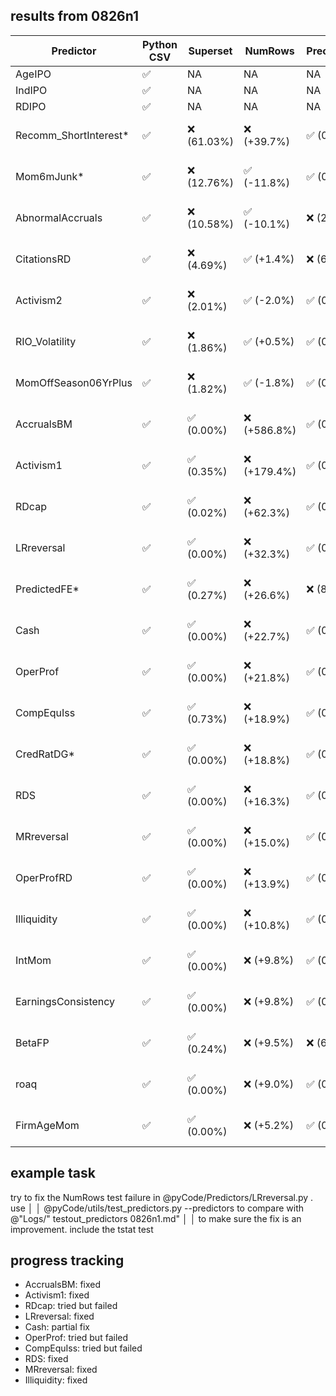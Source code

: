 ## results from 0826n1

| Predictor                 | Python CSV | Superset   | NumRows       | Precision1   | Precision2              | T-stat     |
|---------------------------|------------|------------|---------------|--------------|-------------------------|------------|
| AgeIPO                    | ✅         | NA        | NA          | NA           | NA                      | NA         |
| IndIPO                    | ✅         | NA        | NA          | NA           | NA                      | NA         |
| RDIPO                     | ✅         | NA        | NA          | NA           | NA                      | NA         |
| Recomm_ShortInterest*     | ✅         | ❌ (61.03%) | ❌ (+39.7%)  | ✅ (0.0%)     | ✅ (99.9th diff 0.0E+00) | ❌ (-2.82)  |
| Mom6mJunk*                | ✅         | ❌ (12.76%) | ✅ (-11.8%)  | ✅ (0.0%)     | ✅ (99.9th diff 2.6E-07) | ✅ (+0.11)  |
| AbnormalAccruals          | ✅         | ❌ (10.58%) | ✅ (-10.1%)  | ❌ (29.3%)    | ❌ (99.9th diff 9.7E-01) | ✅ (-0.19)  |
| CitationsRD               | ✅         | ❌ (4.69%) | ✅ (+1.4%)   | ❌ (6.2%)     | ❌ (99.9th diff 2.4E+00) | ❌ (+0.53)  |
| Activism2                 | ✅         | ❌ (2.01%) | ✅ (-2.0%)   | ✅ (0.0%)     | ✅ (99.9th diff 2.4E-07) | ✅ (-0.11)  |
| RIO_Volatility            | ✅         | ❌ (1.86%) | ✅ (+0.5%)   | ✅ (0.1%)     | ❌ (99.9th diff 7.5E-01) | ✅ (-0.10)  |
| MomOffSeason06YrPlus      | ✅         | ❌ (1.82%) | ✅ (-1.8%)   | ✅ (0.5%)     | ❌ (99.9th diff 1.7E+00) | ❌ (+0.43)  |
| AccrualsBM                | ✅         | ✅ (0.00%) | ❌ (+586.8%) | ✅ (0.0%)     | ✅ (99.9th diff 0.0E+00) | ❌ (+0.43)  |
| Activism1                 | ✅         | ✅ (0.35%) | ❌ (+179.4%) | ✅ (0.0%)     | ✅ (99.9th diff 0.0E+00) | ✅ (-0.10)  |
| RDcap                     | ✅         | ✅ (0.02%) | ❌ (+62.3%)  | ✅ (0.5%)     | ❌ (99.9th diff 1.9E-01) | ✅ (+0.15)  |
| LRreversal                | ✅         | ✅ (0.00%) | ❌ (+32.3%)  | ✅ (0.1%)     | ✅ (99.9th diff 3.6E-02) | ❌ (+0.30)  |
| PredictedFE*              | ✅         | ✅ (0.27%) | ❌ (+26.6%)  | ❌ (85.3%)    | ❌ (99.9th diff 3.1E-01) | ❌ (+0.55)  |
| Cash                      | ✅         | ✅ (0.00%) | ❌ (+22.7%)  | ✅ (0.1%)     | ✅ (99.9th diff 1.6E-07) | ✅ (-0.17)  |
| OperProf                  | ✅         | ✅ (0.00%) | ❌ (+21.8%)  | ✅ (0.0%)     | ✅ (99.9th diff 7.2E-08) | ❌ (-0.23)  |
| CompEquIss                | ✅         | ✅ (0.73%) | ❌ (+18.9%)  | ✅ (0.0%)     | ✅ (99.9th diff 2.1E-06) | ❌ (+2.85)  |
| CredRatDG*                | ✅         | ✅ (0.00%) | ❌ (+18.8%)  | ✅ (0.3%)     | ❌ (99.9th diff 6.6E+00) | ❌ (-0.42)  |
| RDS                       | ✅         | ✅ (0.00%) | ❌ (+16.3%)  | ✅ (0.0%)     | ✅ (99.9th diff 8.7E-08) | ✅ (+0.12)  |
| MRreversal                | ✅         | ✅ (0.00%) | ❌ (+15.0%)  | ✅ (0.0%)     | ✅ (99.9th diff 2.7E-07) | ✅ (-0.11)  |
| OperProfRD                | ✅         | ✅ (0.00%) | ❌ (+13.9%)  | ✅ (0.0%)     | ✅ (99.9th diff 2.9E-07) | ❌ (+0.63)  |
| Illiquidity               | ✅         | ✅ (0.00%) | ❌ (+10.8%)  | ✅ (0.0%)     | ✅ (99.9th diff 1.3E-07) | ❌ (+1.10)  |
| IntMom                    | ✅         | ✅ (0.00%) | ❌ (+9.8%)   | ✅ (0.0%)     | ✅ (99.9th diff 2.7E-07) | ✅ (-0.14)  |
| EarningsConsistency       | ✅         | ✅ (0.00%) | ❌ (+9.8%)   | ✅ (0.0%)     | ✅ (99.9th diff 3.2E-07) | ❌ (-3.14)  |
| BetaFP                    | ✅         | ✅ (0.24%) | ❌ (+9.5%)   | ❌ (6.3%)     | ❌ (99.9th diff 8.8E-01) | ✅ (-0.15)  |
| roaq                      | ✅         | ✅ (0.00%) | ❌ (+9.0%)   | ✅ (0.0%)     | ✅ (99.9th diff 9.6E-08) | ❌ (-2.48)  |
| FirmAgeMom                | ✅         | ✅ (0.00%) | ❌ (+5.2%)   | ✅ (0.0%)     | ✅ (99.9th diff 2.7E-07) | ✅ (-0.03)  |

## example task 

try to fix the NumRows test failure in @pyCode/Predictors/LRreversal.py  . use                        │
│   @pyCode/utils/test_predictors.py --predictors to compare with @"Logs/" testout_predictors 0826n1.md"  │
│   to make sure the fix is an improvement. include the tstat test     

## progress tracking

- AccrualsBM: fixed
- Activism1: fixed
- RDcap: tried but failed
- LRreversal: fixed
- Cash: partial fix
- OperProf: tried but failed
- CompEquIss: tried but failed
- RDS: fixed
- MRreversal: fixed
- Illiquidity: fixed

